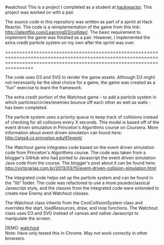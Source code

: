 #watchout
This is a project I completed as a student at [hackreactor](http://hackreactor.com). This project was worked on with a pair.


The source code in this repository was written as part of a sprint at Hack Reactor. The code is a reimplementation of the game from this link: http://latentflip.com/LearningD3/collider/. The basic requirement to implement the game was finished as a pair. However, I implemented the extra credit particle system on my own after the sprint was over.


============================================================================================================================================================================


The code uses D3 and SVG to render the game assets. Although D3 might not necessarily be the ideal choice for a game, the game was created as a "fun" exercise to learn the framework.

The extra credit portion of the Watchout game - to add a particle system in which particles/circles/enemies bounce off each other as well as walls - has been completed.

The particle system uses a priority queue to keep track of collisions instead of checking for all collisions every X seconds. This model is based off of the event driven simulation in Princeton's Algorithms course on Coursera. More information about event driven simulation can found here: http://algs4.cs.princeton.edu/61event/

The Watchout game integrates code based on the event driven simulation code from Princeton's Algorithms course. The code was taken from a blogger's GitHub who had ported to Javascript the event driven simulation Java code from the course. The blogger's post about it can be found here: http://victorarias.com.br/2013/03/15/event-driven-collision-simulation.html

The integrated code helps set up the particle system and can be found in the "lib" folder. The code was refactored to use a more psuedoclassical Javascript style, and the classes from the integrated code were extended to create new Enemy and Watchout classes.

The Watchout class inherits from the CoolCollisionSystem class and overrides the start, loadResources, draw, and loop functions. The Watchout class uses D3 and SVG instead of canvas and native Javascript to manipulate the screen.


DEMO: [watchout](http://andrew-li.github.io/watchout/index.html)<br/>
Note: Have only tested this in Chrome. May not work correctly in other browsers.

